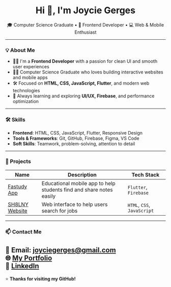 <h1 align="center">Hi 👋, I'm Joycie Gerges</h1>

<p align="center">
  🎓 Computer Science Graduate • 🎨 Frontend Developer • 💻 Web & Mobile Enthusiast
</p>

---

### 💡 About Me

- 👩‍💻 I'm a **Frontend Developer** with a passion for clean UI and smooth user experiences  
- 👩‍🎓 Computer Science Graduate who loves building interactive websites and mobile apps  
- 🛠️ Focused on **HTML, CSS, JavaScript, Flutter**, and modern web technologies  
- 🌱 Always learning and exploring **UI/UX, Firebase**, and performance optimization

---

### 🛠️ Skills

- **Frontend**: HTML, CSS, JavaScript, Flutter, Responsive Design  
- **Tools & Frameworks**: Git, GitHub, Firebase, Figma, VS Code  
- **Soft Skills**: Teamwork, problem-solving, attention to detail

---

### 💼 Projects

| Name | Description | Tech Stack |
|------|-------------|------------|
| [Fastudy App](https://github.com/JoycieGerges/Fastudy-app) | Educational mobile app to help students find and share notes easily | `Flutter`, `Firebase` |
| [SH8LNY Website](https://github.com/JoycieGerges/SH8LNY-Website) | Web interface to help users search for jobs | `HTML`, `CSS`, `JavaScript` |


---

### 📫 Contact Me

📧 **Email:** [joyciegerges@gmail.com](mailto:joyciegerges@gmail.com)  
🌐 **[My Portfolio](https://joycieportfolio.netlify.app)**  
🔗 **[LinkedIn](https://www.linkedin.com/in/joycie-gerges-b45514248)**
---


⭐ **Thanks for visiting my GitHub!**
